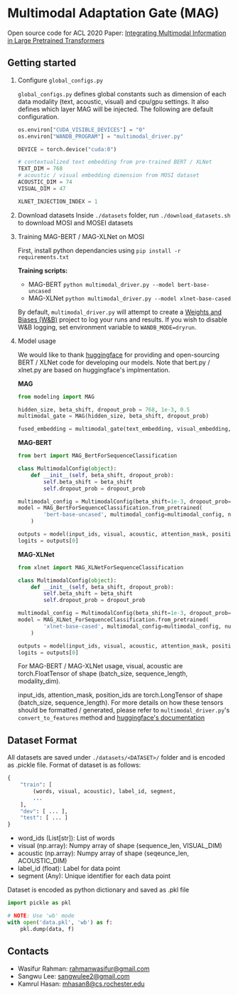 # Multimodal Adaptation Gate (MAG)

Open source code for ACL 2020 Paper: [Integrating Multimodal Information in Large Pretrained Transformers](https://www.aclweb.org/anthology/2020.acl-main.214.pdf)

## Getting started

1. Configure `global_configs.py`

   `global_configs.py` defines global constants such as dimension of each data modality (text, acoustic, visual) and cpu/gpu settings. It also defines which layer MAG will be injected. The following are default configuration.

   ```python
   os.environ["CUDA_VISIBLE_DEVICES"] = "0"
   os.environ["WANDB_PROGRAM"] = "multimodal_driver.py"

   DEVICE = torch.device("cuda:0")

   # contextualized text embedding from pre-trained BERT / XLNet
   TEXT_DIM = 768
   # acoustic / visual embedding dimension from MOSI dataset
   ACOUSTIC_DIM = 74
   VISUAL_DIM = 47

   XLNET_INJECTION_INDEX = 1
   ```

2. Download datasets
   Inside `./datasets` folder, run `./download_datasets.sh` to download MOSI and MOSEI datasets

3. Training MAG-BERT / MAG-XLNet on MOSI

   First, install python dependancies using `pip install -r requirements.txt`

   **Training scripts:**

   - MAG-BERT `python multimodal_driver.py --model bert-base-uncased`
   - MAG-XLNet `python multimodal_driver.py --model xlnet-base-cased`

   By default, `multimodal_driver.py` will attempt to create a [Weights and Biases (W&B)](https://www.wandb.com/) project to log your runs and results. If you wish to disable W&B logging, set environment variable to `WANDB_MODE=dryrun`.

4. Model usage

   We would like to thank [huggingface](https://huggingface.co/) for providing and open-sourcing BERT / XLNet code for developing our models. Note that bert.py / xlnet.py are based on huggingface's implmentation.

   **MAG**

   ```python
   from modeling import MAG

   hidden_size, beta_shift, dropout_prob = 768, 1e-3, 0.5
   multimodal_gate = MAG(hidden_size, beta_shift, dropout_prob)

   fused_embedding = multimodal_gate(text_embedding, visual_embedding, acoustic_embedding)
   ```

   **MAG-BERT**

   ```python
   from bert import MAG_BertForSequenceClassification

   class MultimodalConfig(object):
       def __init__(self, beta_shift, dropout_prob):
           self.beta_shift = beta_shift
           self.dropout_prob = dropout_prob

   multimodal_config = MultimodalConfig(beta_shift=1e-3, dropout_prob=0.5)
   model = MAG_BertForSequenceClassification.from_pretrained(
           'bert-base-uncased', multimodal_config=multimodal_config, num_labels=1,
       )

   outputs = model(input_ids, visual, acoustic, attention_mask, position_ids)
   logits = outputs[0]
   ```

   **MAG-XLNet**

   ```python
   from xlnet import MAG_XLNetForSequenceClassification

   class MultimodalConfig(object):
       def __init__(self, beta_shift, dropout_prob):
           self.beta_shift = beta_shift
           self.dropout_prob = dropout_prob

   multimodal_config = MultimodalConfig(beta_shift=1e-3, dropout_prob=0.5)
   model = MAG_XLNet_ForSequenceClassification.from_pretrained(
           'xlnet-base-cased', multimodal_config=multimodal_config, num_labels=1,
       )

   outputs = model(input_ids, visual, acoustic, attention_mask, position_ids)
   logits = outputs[0]
   ```

   For MAG-BERT / MAG-XLNet usage, visual, acoustic are torch.FloatTensor of shape (batch_size, sequence_length, modality_dim).

   input_ids, attention_mask, position_ids are torch.LongTensor of shape (batch_size, sequence_length). For more details on how these tensors should be formatted / generated, please refer to `multimodal_driver.py`'s `convert_to_features` method and [huggingface's documentation](https://huggingface.co/transformers/preprocessing.html)

## Dataset Format

All datasets are saved under `./datasets/<DATASET>/` folder and is encoded as .pickle file.
Format of dataset is as follows:

```python
{
    "train": [
        (words, visual, acoustic), label_id, segment,
        ...
    ],
    "dev": [ ... ],
    "test": [ ... ]
}
```

- word_ids (List[str]): List of words
- visual (np.array): Numpy array of shape (sequence_len, VISUAL_DIM)
- acoustic (np.array): Numpy array of shape (seqeunce_len, ACOUSTIC_DIM)
- label_id (float): Label for data point
- segment (Any): Unique identifier for each data point

Dataset is encoded as python dictionary and saved as .pkl file

```python
import pickle as pkl

# NOTE: Use 'wb' mode
with open('data.pkl', 'wb') as f:
    pkl.dump(data, f)
```

## Contacts

- Wasifur Rahman: rahmanwasifur@gmail.com
- Sangwu Lee: sangwulee2@gmail.com
- Kamrul Hasan: mhasan8@cs.rochester.edu
